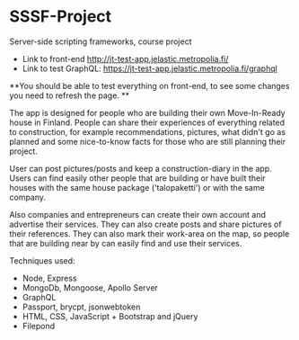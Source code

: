 # SSSF-Project
Server-side scripting frameworks, course project

- Link to front-end http://jt-test-app.jelastic.metropolia.fi/
- Link to test GraphQL: https://jt-test-app.jelastic.metropolia.fi/graphql

**You should be able to test everything on front-end, to see some changes you need to refresh the page. **

The app is designed for people who are building their own Move-In-Ready house in Finland. People can share their experiences of everything related to construction, for example recommendations, pictures, what didn't go as planned and some nice-to-know facts for those who are still planning their project.

User can post pictures/posts and keep a construction-diary in the app. Users can find easily other people that are building or have built their houses with the same house package ('talopaketti') or with the same company. 

Also companies and entrepreneurs can create their own account and advertise their services. They can also create posts and share pictures of their references. They can also mark their work-area on the map, so people that are building near by can easily find and use their services.

Techniques used:
- Node, Express
- MongoDb, Mongoose, Apollo Server
- GraphQL
- Passport, brycpt, jsonwebtoken
- HTML, CSS, JavaScript + Bootstrap and jQuery
- Filepond
